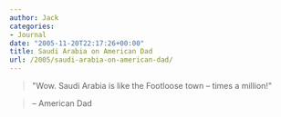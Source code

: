 ```yaml
---
author: Jack
categories:
- Journal
date: "2005-11-20T22:17:26+00:00"
title: Saudi Arabia on American Dad
url: /2005/saudi-arabia-on-american-dad/
---
```


> 
> 
> "Wow. Saudi Arabia is like the Footloose town &#8211; times a million!"
  
> 
  
> &#8211; American Dad
> 
>